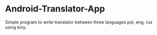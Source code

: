 # Android-Translator-App
Simple program to write translator between three languages pol, eng, rus using kivy. 
